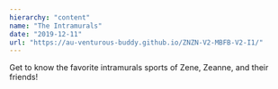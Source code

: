 ```yaml
---
hierarchy: "content"
name: "The Intramurals"
date: "2019-12-11"
url: "https://au-venturous-buddy.github.io/ZNZN-V2-MBFB-V2-I1/"
---
```


Get to know the favorite intramurals sports of Zene, Zeanne, and their friends!
